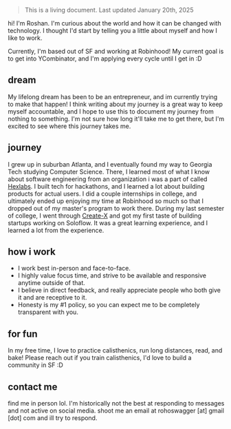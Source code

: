 > This is a living document. Last updated January 20th, 2025

hi! I'm Roshan. I'm curious about the world and how it can be changed with technology. I thought I'd start by telling you a little about myself and how I like to work.

Currently, I'm based out of SF and working at Robinhood! My current goal is to get into YCombinator, and I'm applying every cycle until I get in :D

## dream

My lifelong dream has been to be an entrepreneur, and im currently trying to make that happen! I think writing about my journey is a great way to keep myself accountable, and I hope to use this to document my journey from nothing to something. I'm not sure how long it'll take me to get there, but I'm excited to see where this journey takes me.

## journey

I grew up in suburban Atlanta, and I eventually found my way to Georgia Tech studying Computer Science. There, I learned most of what I know about software engineering from an organization i was a part of called [Hexlabs](https://hexlabs.org). I built tech for hackathons, and I learned a lot about building products for actual users. I did a couple internships in college, and ultimately ended up enjoying my time at Robinhood so much so that I dropped out of my master's program to work there. During my last semester of college, I went through [Create-X](https://create-x.gatech.edu/) and got my first taste of building startups working on Soloflow. It was a great learning experience, and I learned a lot from the experience.

## how i work

- I work best in-person and face-to-face.
- I highly value focus time, and strive to be available and responsive anytime outside of that.
- I believe in direct feedback, and really appreciate people who both give it and are receptive to it.
- Honesty is my #1 policy, so you can expect me to be completely transparent with you.

## for fun

In my free time, I love to practice calisthenics, run long distances, read, and bake! Please reach out if you train calisthenics, I'd love to build a community in SF :D

## contact me

find me in person lol. I'm historically not the best at responding to messages and not active on social media. shoot me an email at rohoswagger [at] gmail [dot] com and ill try to respond.
